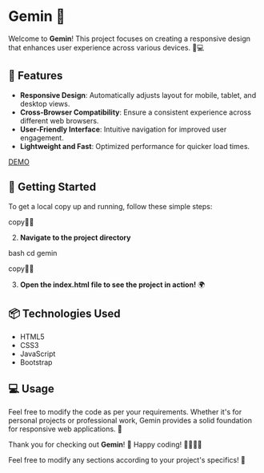 # Gemin 🌌

Welcome to **Gemin**! This project focuses on creating a responsive design that enhances user experience across various devices. 📱💻

## 🎨 Features

- **Responsive Design**: Automatically adjusts layout for mobile, tablet, and desktop views.
- **Cross-Browser Compatibility**: Ensure a consistent experience across different web browsers.
- **User-Friendly Interface**: Intuitive navigation for improved user engagement.
- **Lightweight and Fast**: Optimized performance for quicker load times.

[DEMO](https://raw.githack.com/Mahdi-Devm/gemin-js/main/index.html)

## 🚀 Getting Started

To get a local copy up and running, follow these simple steps:


copy

2. **Navigate to the project directory**
   

bash
   cd gemin
   

copy

3. **Open the index.html file to see the project in action!** 🌍

## 📦 Technologies Used

- HTML5
- CSS3
- JavaScript
- Bootstrap

## 💻 Usage

Feel free to modify the code as per your requirements. Whether it's for personal projects or professional work, Gemin provides a solid foundation for responsive web applications. 🔧

Thank you for checking out **Gemin**! 🌈 Happy coding! 👨‍💻👩‍💻

Feel free to modify any sections according to your project's specifics! 🚀
